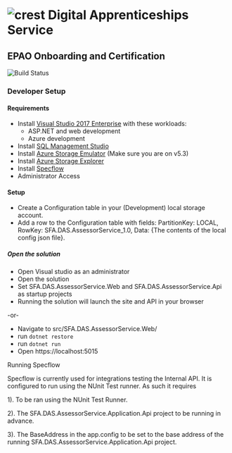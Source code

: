 # ![crest](https://assets.publishing.service.gov.uk/government/assets/crests/org_crest_27px-916806dcf065e7273830577de490d5c7c42f36ddec83e907efe62086785f24fb.png) Digital Apprenticeships Service

##  EPAO Onboarding and Certification

![Build Status](https://sfa-gov-uk.visualstudio.com/_apis/public/build/definitions/c39e0c0b-7aff-4606-b160-3566f3bbce23/831/badge)

### Developer Setup

#### Requirements

- Install [Visual Studio 2017 Enterprise](https://www.visualstudio.com/downloads/) with these workloads:
    - ASP.NET and web development
    - Azure development
- Install [SQL Management Studio](https://docs.microsoft.com/en-us/sql/ssms/download-sql-server-management-studio-ssms)
- Install [Azure Storage Emulator](https://go.microsoft.com/fwlink/?linkid=717179&clcid=0x409) (Make sure you are on v5.3)
- Install [Azure Storage Explorer](http://storageexplorer.com/)
- Install [Specflow](http://specflow.org/documentation/Installation/)
- Administrator Access

#### Setup

- Create a Configuration table in your (Development) local storage account.
- Add a row to the Configuration table with fields: PartitionKey: LOCAL, RowKey: SFA.DAS.AssessorService_1.0, Data: {The contents of the local config json file}.

##### Open the solution

- Open Visual studio as an administrator
- Open the solution
- Set SFA.DAS.AssessorService.Web and SFA.DAS.AssessorService.Api as startup projects
- Running the solution will launch the site and API in your browser

-or-

- Navigate to src/SFA.DAS.AssessorService.Web/
- run `dotnet restore`
- run `dotnet run`
- Open https://localhost:5015

Running Specflow

Specflow is currently used for integrations testing the Internal API.
It is configured to run using the NUnit Test runner. As such it requires

1). To be ran using the NUnit Test Runner.

2). The SFA.DAS.AssessorService.Application.Api project to be running in advance.

3). The BaseAddress in the app.config to be set to the base address of the running 
SFA.DAS.AssessorService.Application.Api project.



    
    


